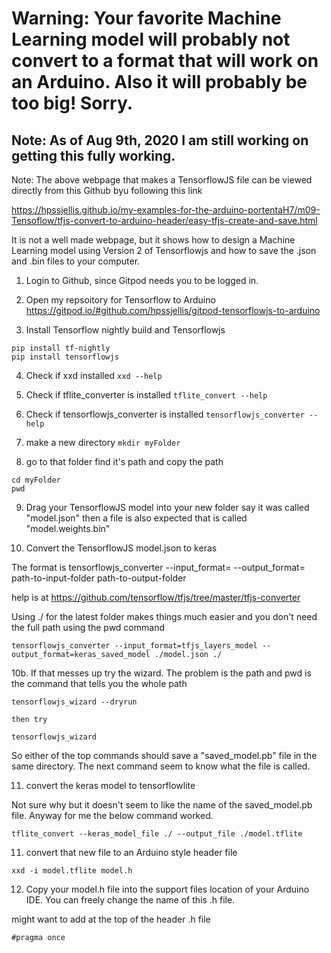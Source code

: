 # Warning: Your favorite Machine Learning model will probably not convert to a format that will work on an Arduino. Also it will probably be too big! Sorry.


## Note: As of Aug 9th, 2020 I am still working on getting this fully working.



Note: The above webpage that makes a TensorflowJS file can be viewed directly from this Github byu following this link

https://hpssjellis.github.io/my-examples-for-the-arduino-portentaH7/m09-Tensoflow/tfjs-convert-to-arduino-header/easy-tfjs-create-and-save.html

It is not a well made webpage, but it shows how to design a Machine Learning model using Version 2 of Tensorflowjs and how to save the .json and .bin files to your computer.



1. Login to Github, since Gitpod needs you to be logged in.

2. Open my repsoitory for Tensorflow to Arduino   https://gitpod.io/#github.com/hpssjellis/gitpod-tensorflowjs-to-arduino

3. Install Tensorflow nightly build and Tensorflowjs
``` 
pip install tf-nightly 
pip install tensorflowjs
```

4. Check if xxd installed ``` xxd --help ```

5. Check if tflite_converter is installed ```tflite_convert --help```

6. Check if tensorflowjs_converter is installed ```tensorflowjs_converter --help```

7. make a new directory ```mkdir myFolder```

8. go to that folder find it's path and copy the path
```
cd myFolder
pwd
```

9. Drag your TensorflowJS model into your new folder say it was called "model.json" then a file is also expected that is called "model.weights.bin"

10. Convert the TensorflowJS model.json to keras 

The format is tensorflowjs_converter --input_format=  --output_format= path-to-input-folder path-to-output-folder

help is at https://github.com/tensorflow/tfjs/tree/master/tfjs-converter

Using ./  for the latest folder makes things much easier and you don't need the full path using the pwd command

```
tensorflowjs_converter --input_format=tfjs_layers_model --output_format=keras_saved_model ./model.json ./

```

10b. If that messes up try the wizard. The problem is the path and pwd is the command that tells you the whole path

```
tensorflowjs_wizard --dryrun

then try 

tensorflowjs_wizard
```

So either of the top commands should save a "saved_model.pb" file in the same directory. The next command seem to know what the file is called.


11. convert the keras model to tensorflowlite 

Not sure why but it doesn't seem to like the name of the saved_model.pb file. Anyway for me the below command worked.

``` 
tflite_convert --keras_model_file ./ --output_file ./model.tflite
```

11. convert that new file to an Arduino style header file 
```
xxd -i model.tflite model.h
```

12. Copy your model.h file into the support files location of your Arduino IDE. You can freely change the name of this .h file.


might want to add at the top of the header .h file

```
#pragma once
```







